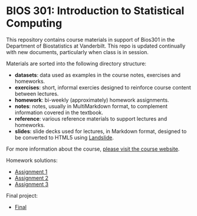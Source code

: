 # BIOS 301: Introduction to Statistical Computing

This repository contains course materials in support of Bios301 in the Department of Biostatistics at Vanderbilt. This repo is updated continually with new documents, particularly when class is in session.

Materials are sorted into the following directory structure:

- **datasets**: data used as examples in the course notes, exercises and homeworks.
- **exercises**: short, informal exercies designed to reinforce course content between lectures.
- **homework**: bi-weekly (approximately) homework assignments.
- **notes**: notes, usually in MultiMarkdown format, to complement information covered in the textbook.
- **reference**: various reference materials to support lectures and homeworks.
- **slides**: slide decks used for lectures, in Markdown format, designed to be converted to HTML5 using [Landslide](https://github.com/adamzap/landslide).

For more information about the course, [please visit the course website](http://fonnesbeck.github.com/Bios301).

Homework solutions:

- [Assignment 1](https://dl.dropboxusercontent.com/u/5044136/Bios301/homework1.rmd)
- [Assignment 2](https://dl.dropboxusercontent.com/u/5044136/Bios301/homework2.rmd)
- [Assignment 3](https://dl.dropboxusercontent.com/u/5044136/Bios301/homework3.rmd)

Final project:

- [Final](https://dl.dropboxusercontent.com/u/5044136/Bios301/final.rmd)
